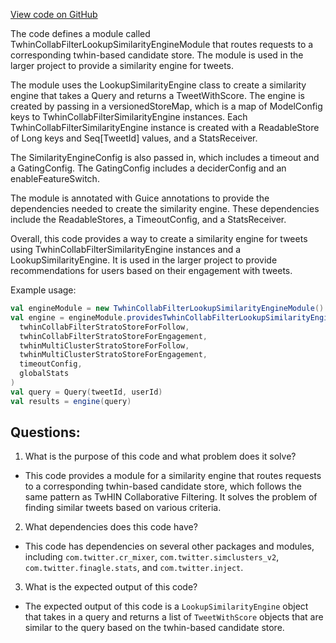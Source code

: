 [View code on GitHub](https://github.com/misbahsy/the-algorithm/cr-mixer/server/src/main/scala/com/twitter/cr_mixer/module/similarity_engine/TwhinCollabFilterLookupSimilarityEngineModule.scala)

The code defines a module called TwhinCollabFilterLookupSimilarityEngineModule that routes requests to a corresponding twhin-based candidate store. The module is used in the larger project to provide a similarity engine for tweets. 

The module uses the LookupSimilarityEngine class to create a similarity engine that takes a Query and returns a TweetWithScore. The engine is created by passing in a versionedStoreMap, which is a map of ModelConfig keys to TwhinCollabFilterSimilarityEngine instances. Each TwhinCollabFilterSimilarityEngine instance is created with a ReadableStore of Long keys and Seq[TweetId] values, and a StatsReceiver. 

The SimilarityEngineConfig is also passed in, which includes a timeout and a GatingConfig. The GatingConfig includes a deciderConfig and an enableFeatureSwitch. 

The module is annotated with Guice annotations to provide the dependencies needed to create the similarity engine. These dependencies include the ReadableStores, a TimeoutConfig, and a StatsReceiver. 

Overall, this code provides a way to create a similarity engine for tweets using TwhinCollabFilterSimilarityEngine instances and a LookupSimilarityEngine. It is used in the larger project to provide recommendations for users based on their engagement with tweets. 

Example usage:

```scala
val engineModule = new TwhinCollabFilterLookupSimilarityEngineModule()
val engine = engineModule.providesTwhinCollabFilterLookupSimilarityEngineModule(
  twhinCollabFilterStratoStoreForFollow,
  twhinCollabFilterStratoStoreForEngagement,
  twhinMultiClusterStratoStoreForFollow,
  twhinMultiClusterStratoStoreForEngagement,
  timeoutConfig,
  globalStats
)
val query = Query(tweetId, userId)
val results = engine(query)
```
## Questions: 
 1. What is the purpose of this code and what problem does it solve?
- This code provides a module for a similarity engine that routes requests to a corresponding twhin-based candidate store, which follows the same pattern as TwHIN Collaborative Filtering. It solves the problem of finding similar tweets based on various criteria.

2. What dependencies does this code have?
- This code has dependencies on several other packages and modules, including `com.twitter.cr_mixer`, `com.twitter.simclusters_v2`, `com.twitter.finagle.stats`, and `com.twitter.inject`.

3. What is the expected output of this code?
- The expected output of this code is a `LookupSimilarityEngine` object that takes in a query and returns a list of `TweetWithScore` objects that are similar to the query based on the twhin-based candidate store.